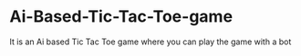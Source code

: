 # Ai-Based-Tic-Tac-Toe-game
It is an Ai based Tic Tac Toe game where you can play the game with a bot 
